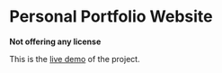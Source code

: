 # Personal Portfolio Website

**Not offering any license**

This is the [live demo](julianrocha.dev) of the project.
